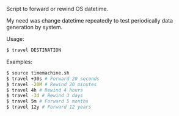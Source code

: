 Script to forward or rewind OS datetime.

My need was change datetime repeatedly to test periodically data generation by system.

Usage:

```sh
$ travel DESTINATION
```

Examples:

```sh
$ source timemachine.sh
$ travel +30s # Forward 20 seconds
$ travel -20M # Rewind 20 minutes
$ travel 4h # Rewind 4 hours
$ travel -3d # Rewind 3 days
$ travel 5m # Forward 5 months
$ travel 12y # Forward 12 years
```



